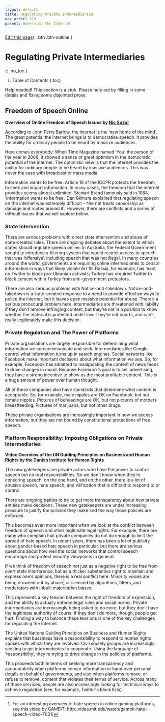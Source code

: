 ```yaml
---
layout: default
title: Regulating Private Intermediaries
nav_order: 120
parent: Governing the Internet
---
```

[Edit this page](https:_github.com/nicsuzor/wikijuris/blob/master/cyberlaw/private_power.markdown){: .btn .btn-outline }

# Regulating Private Intermediaries
{: .no_toc }

1. Table of Contents
{:toc}


Help needed!
This section is a stub. Please help out by filling in some details and fixing some disjointed prose.


## Freedom of Speech Online


**Overview of Online Freedom of Speech Issues by [Nic Suzor](https:_www.youtube.com/watch?v=-HTCDLty87s)**

According to John Perry Barlow, the internet is the ‘new home of the mind’. The great potential the internet brings is to democratise speech. It provides the ability for ordinary people to be heard by massive audiences.

Here comes everybody: When Time Magazine named ‘You’ the person of the year in 2006, it showed a sense of great optimism in the democratic potential of the internet. The optimistic view is that the internet provides the ability for ordinary people to be heard by massive audiences. This was never the case with broadcast or mass media.

Information wants to be free: Article 19 of the ICCPR protects the freedom to seek and impart information. In many cases, the freedom that the internet provides seems almost unlimited. Stewart Brand famously said in 1984, ‘information wants to be free’. Dan Gilmore explained that regulating speech on the internet was extremely difficult - ‘the net treats censorship as damage and routes around it’. However, there are conflicts and a series of difficult issues that we will explore below.

### State Intervention

There are serious problems with direct state intervention and abuse of state-created rules. There are ongoing debates about the extent to which states should regulate speech online. In Australia, the Federal Government sought to introduce a filtering system that would restrict access to speech that was ‘offensive’, including speech that was not illegal. In many countries around the world, governments are requiring online intermediaries to censor information in ways that likely violate Art 19. Russia, for example, has leant on Twitter to block pro-Ukranian activists; Turkey has required Twitter to block content within Turkey from anti-government protestors.

There are also serious problems with Notice-and-takedown. Notice-and-takedown is a state-created response to a need to provide effective ways to police the internet, but it leaves open massive potential for abuse. There’s a serious procedural problem here: intermediaries are threatened with liability if they don’t remove infringing content, but they’re not in a position to know whether the material is protected under law. They’re not courts, and can’t really legitimately make this decision.

### Private Regulation and The Power of Platforms

Private organisations are largely responsible for determining what information we can communicate and seek. Intermediaries like Google control what information turns up in search engines. Social networks like Facebook make important decisions about what information we see. So, for example, Facebook has admitted to manipulating the content of news feeds to drive changes in mood. Because Facebook’s goal is to sell advertising, they have a strong incentive to show us the most profitable content. This is a huge amount of power over human thought.

All of these companies also have standards that determine what content is acceptable. So, for example, male nipples are OK on Facebook, but not female nipples. Pictures of beheadings are OK, but not pictures of mothers breastfeeding. Pictures of marijuana, but not other drugs.

These private organisations are increasingly important in how we access information, but they are not bound by constitutional protections of free speech.

### Platform Responsibility: Imposing Obligations on Private Intermediaries

**Video Overview of the UN Guiding Principles on Business and Human Rights by [the Danish Institute for Human Rights](https:_www.youtube.com/watch?v=BCoL6JVZHrA)**

The new gatekeepers are private actors who have the power to control speech but no real responsibilities. So we don’t know when they’re censoring speech, on the one hand, and on the other, there is a lot of abusive speech, hate speech, and vilification that is difficult to respond to or control.

There are ongoing battles to try to get more transparency about how private entities make decisions. These new gatekeepers are under increasing pressure to justify the policies they make and the way those policies are enforced.

This becomes even more important when we look at the conflict between freedom of speech and other legitimate legal rights. For example, there are many who complain that private companies do not do enough to limit the spread of hate speech. In recent years, there has been a lot of publicity about gender-based hate speech in particular, but there are serious questions about how well the social networks that control speech encourage and protect minority viewpoints in general.

If we think of freedom of speech not just as a negative right to be free from overt state interference, but as a thicker substantive right to maintain and express one's opinions, there is a real conflict here. Minority voices are being drowned out by abuse[^AUTOREPLACEDForaninterestingoverviewofhatespeechinonlinegamingplatformsseethisvideobyGAMBIThttpvideomiteduwatchgambithatespeechvideo7031AUTOREPLACED] or silenced by algorithms, filters, and moderators with inbuilt majoritarian biases.

[^AUTOREPLACEDForaninterestingoverviewofhatespeechinonlinegamingplatformsseethisvideobyGAMBIThttpvideomiteduwatchgambithatespeechvideo7031AUTOREPLACED]: For an interesting overview of hate speech in online gaming platforms, see this video by GAMBIT: http:_video.mit.edu/watch/gambit-hate-speech-video-7031/



This represents a key tension between the right of freedom of expression, and the ability to actually enforce legal rules and social norms. Private intermediaries are increasingly being asked to do more, but they don’t have the legitimate authority of courts. If they don’t do more, though, people get hurt. Finding a way to balance these tensions is one of the key challenges for regulating the internet.

The United Nations Guiding Principles on Business and Human Rights explains that bussiness have a responsibility to respond to human rights abuses with which they are involved. Civil society groups are increasingly seeking to get intermediaries to cooperate. Using the language of ‘responsibility’, they’re trying to drive change in the policies of platforms.

This proceeds both in terms of seeking more transparency and accountability when platforms censor information or hand over personal details on behalf of governments, and also when platforms remove, or refuse to remove, content that violates their terms of service. Across many of these services, people are also increasingly looking for technical ways to achieve regulation (see, for example, Twitter's block lists).
